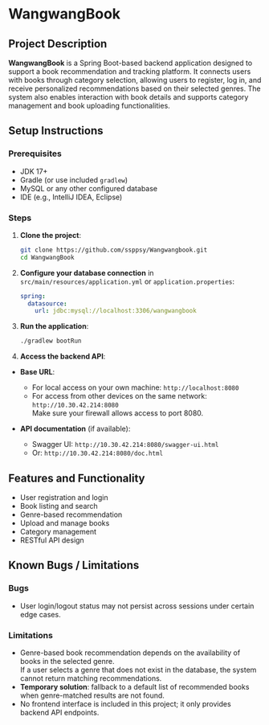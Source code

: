 # WangwangBook

## Project Description

**WangwangBook** is a Spring Boot-based backend application designed to support a book recommendation and tracking platform. It connects users with books through category selection, allowing users to register, log in, and receive personalized recommendations based on their selected genres. The system also enables interaction with book details and supports category management and book uploading functionalities.

## Setup Instructions

### Prerequisites

- JDK 17+
- Gradle (or use included `gradlew`)
- MySQL or any other configured database
- IDE (e.g., IntelliJ IDEA, Eclipse)

### Steps

1. **Clone the project**:
   ```bash
   git clone https://github.com/ssppsy/Wangwangbook.git
   cd WangwangBook
   ```

2. **Configure your database connection** in `src/main/resources/application.yml` or `application.properties`:
   ```yaml
   spring:
     datasource:
       url: jdbc:mysql://localhost:3306/wangwangbook
   ```

3. **Run the application**:
   ```bash
   ./gradlew bootRun
   ```

4. **Access the backend API**:

- **Base URL**:  
  - For local access on your own machine: `http://localhost:8080`  
  - For access from other devices on the same network: `http://10.30.42.214:8080`  
    Make sure your firewall allows access to port 8080.

- **API documentation** (if available):  
  - Swagger UI: `http://10.30.42.214:8080/swagger-ui.html`  
  - Or: `http://10.30.42.214:8080/doc.html`

## Features and Functionality

- User registration and login
- Book listing and search
- Genre-based recommendation
- Upload and manage books
- Category management
- RESTful API design

## Known Bugs / Limitations

### Bugs
- User login/logout status may not persist across sessions under certain edge cases.

### Limitations
- Genre-based book recommendation depends on the availability of books in the selected genre.  
  If a user selects a genre that does not exist in the database, the system cannot return matching recommendations.
- **Temporary solution**: fallback to a default list of recommended books when genre-matched results are not found.
- No frontend interface is included in this project; it only provides backend API endpoints.
